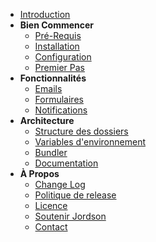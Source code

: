 * [Introduction](fr-fr/)
* **Bien Commencer**
    * [Pré-Requis](fr-fr/bien-commencer/prerequis.md)
    * [Installation](fr-fr/bien-commencer/installation.md)
    * [Configuration](fr-fr/bien-commencer/configuration.md)
    * [Premier Pas](fr-fr/bien-commencer/premiers-pas.md)
* **Fonctionnalités**
    * [Emails](fr-fr/fonctionnalites/emails.md)
    * [Formulaires](fr-fr/fonctionnalites/formulaires.md)
    * [Notifications](fr-fr/fonctionnalites/notifications.md)
* **Architecture**
    * [Structure des dossiers](fr-fr/architecture/structure-des-dossiers.md)
    * [Variables d'environnement](fr-fr/architecture/variables-env.md)
    * [Bundler](fr-fr/architecture/bundler.md)
    * [Documentation](fr-fr/architecture/documentation.md)
* **À Propos**
    * [Change Log](fr-fr/a-propos/changelog.md)
    * [Politique de release](fr-fr/a-propos/politique-de-release.md)
    * [Licence](fr-fr/a-propos/licence.md)
    * [Soutenir Jordson](fr-fr/a-propos/soutenir-jordson.md)
    * [Contact](fr-fr/a-propos/contact.md)